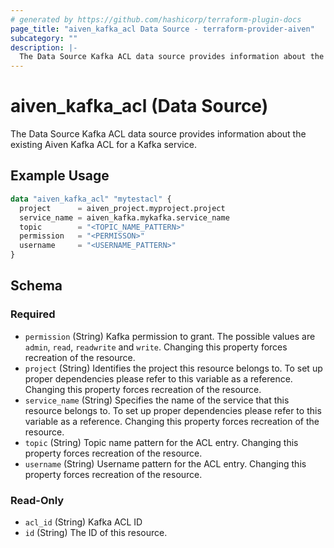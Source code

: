 ```yaml
---
# generated by https://github.com/hashicorp/terraform-plugin-docs
page_title: "aiven_kafka_acl Data Source - terraform-provider-aiven"
subcategory: ""
description: |-
  The Data Source Kafka ACL data source provides information about the existing Aiven Kafka ACL for a Kafka service.
---
```


# aiven_kafka_acl (Data Source)

The Data Source Kafka ACL data source provides information about the existing Aiven Kafka ACL for a Kafka service.

## Example Usage

```terraform
data "aiven_kafka_acl" "mytestacl" {
  project      = aiven_project.myproject.project
  service_name = aiven_kafka.mykafka.service_name
  topic        = "<TOPIC_NAME_PATTERN>"
  permission   = "<PERMISSON>"
  username     = "<USERNAME_PATTERN>"
}
```

<!-- schema generated by tfplugindocs -->
## Schema

### Required

- `permission` (String) Kafka permission to grant. The possible values are `admin`, `read`, `readwrite` and `write`. Changing this property forces recreation of the resource.
- `project` (String) Identifies the project this resource belongs to. To set up proper dependencies please refer to this variable as a reference. Changing this property forces recreation of the resource.
- `service_name` (String) Specifies the name of the service that this resource belongs to. To set up proper dependencies please refer to this variable as a reference. Changing this property forces recreation of the resource.
- `topic` (String) Topic name pattern for the ACL entry. Changing this property forces recreation of the resource.
- `username` (String) Username pattern for the ACL entry. Changing this property forces recreation of the resource.

### Read-Only

- `acl_id` (String) Kafka ACL ID
- `id` (String) The ID of this resource.
